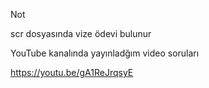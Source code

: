  Not 
 
 scr  dosyasında  vize ödevi bulunur
 
 
YouTube  kanalında yayınladğım video soruları 


https://youtu.be/gA1ReJrqsyE 
